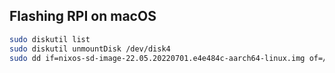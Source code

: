 ## Flashing RPI on macOS

```bash
sudo diskutil list
sudo diskutil unmountDisk /dev/disk4   
sudo dd if=nixos-sd-image-22.05.20220701.e4e484c-aarch64-linux.img of=/dev/disk4 bs=64K status=progress
```